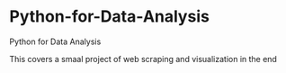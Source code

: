# Python-for-Data-Analysis

Python for Data Analysis 

This covers a smaal project of web scraping and visualization in the end
